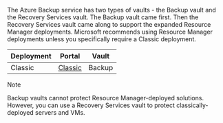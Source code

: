 The Azure Backup service has two types of vaults - the Backup vault and the Recovery Services vault. The Backup vault came first. Then the Recovery Services vault came along to support the expanded Resource Manager deployments. Microsoft recommends using Resource Manager deployments unless you specifically require a Classic deployment.

| **Deployment** | **Portal** | **Vault** |
|-----------|------|-----|
|Classic|[Classic](https://manage.windowsazure.cn)|Backup|

> [!NOTE]
> Backup vaults cannot protect Resource Manager-deployed solutions. However, you can use a Recovery Services vault to protect classically-deployed servers and VMs.